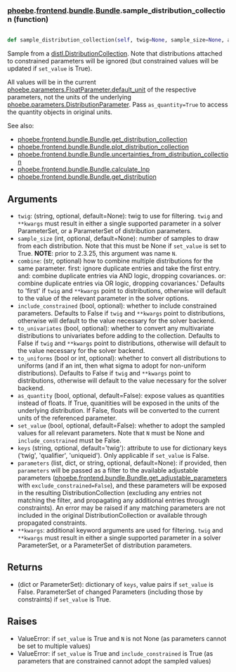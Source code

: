 ### [phoebe](phoebe.md).[frontend](phoebe.frontend.md).[bundle](phoebe.frontend.bundle.md).[Bundle](phoebe.frontend.bundle.Bundle.md).sample_distribution_collection (function)


```py

def sample_distribution_collection(self, twig=None, sample_size=None, as_quantity=False, set_value=False, keys='twig', parameters=None, **kwargs)

```



Sample from a [distl.DistributionCollection](https://distl.readthedocs.io/en/latest/api/DistributionCollection/).
Note that distributions attached to constrained parameters will be
ignored (but constrained values will be updated if `set_value` is True).

All values will be in the current [phoebe.parameters.FloatParameter.default_unit](phoebe.parameters.FloatParameter.default_unit.md)
of the respective parameters, not the units of the underlying [phoebe.parameters.DistributionParameter](phoebe.parameters.DistributionParameter.md).
Pass `as_quantity=True` to access the quantity objects in original units.

See also:
* [phoebe.frontend.bundle.Bundle.get_distribution_collection](phoebe.frontend.bundle.Bundle.get_distribution_collection.md)
* [phoebe.frontend.bundle.Bundle.plot_distribution_collection](phoebe.frontend.bundle.Bundle.plot_distribution_collection.md)
* [phoebe.frontend.bundle.Bundle.uncertainties_from_distribution_collection](phoebe.frontend.bundle.Bundle.uncertainties_from_distribution_collection.md)
* [phoebe.frontend.bundle.Bundle.calculate_lnp](phoebe.frontend.bundle.Bundle.calculate_lnp.md)
* [phoebe.frontend.bundle.Bundle.get_distribution](phoebe.frontend.bundle.Bundle.get_distribution.md)

Arguments
----------
* `twig`: (string, optional, default=None): twig to use for filtering.
    `twig` and `**kwargs` must result in either a single supported
    parameter in a solver ParameterSet, or a ParameterSet of distribution
    parameters.
* `sample_size` (int, optional, default=None): number of samples to draw from
    each distribution.  Note that this must be None if `set_value` is
    set to True. **NOTE**: prior to 2.3.25, this argument was name `N`.
* `combine`: (str, optional) how to combine multiple distributions for the same parameter.
    first: ignore duplicate entries and take the first entry.
    and: combine duplicate entries via AND logic, dropping covariances.
    or: combine duplicate entries via OR logic, dropping covariances.'
    Defaults to 'first' if `twig` and `**kwargs` point to distributions,
    otherwise will default to the value of the relevant parameter in the
    solver options.
* `include_constrained` (bool, optional): whether to
    include constrained parameters.  Defaults to False if `twig` and
    `**kwargs` point to distributions, otherwise will default to the
    value necessary for the solver backend.
* `to_univariates` (bool, optional): whether to convert any multivariate
    distributions to univariates before adding to the collection.  Defaults
    to False if `twig` and `**kwargs` point to distributions, otherwise
    will default to the value necessary for the solver backend.
* `to_uniforms` (bool or int, optional): whether to convert all distributions
    to uniforms (and if an int, then what sigma to adopt for non-uniform
    distributions).  Defaults to False if `twig` and `**kwargs` point to
    distributions, otherwise will default to the value necessary for the
    solver backend.
*  `as_quantity` (bool, optional, default=False): expose values as quantities
    instead of floats.  If True, quanitities will be exposed in the units
    of the underlying distribution.  If False, floats will be converted
    to the current units of the referenced parameter.
* `set_value` (bool, optional, default=False): whether to adopt the
    sampled values for all relevant parameters.  Note that `N` must
    be None and `include_constrained` must be False.
* `keys` (string, optional, default='twig'): attribute to use for dictionary
    keys ('twig', 'qualifier', 'uniqueid').  Only applicable if
    `set_value` is False.
* `parameters` (list, dict, or string, optional, default=None): if provided,
    then `parameters` will be passed as a filter to the available adjustable
    parameters ([phoebe.frontend.bundle.Bundle.get_adjustable_parameters](phoebe.frontend.bundle.Bundle.get_adjustable_parameters.md)
    with `exclude_constrained=False`), and these parameters will be exposed
    in the resulting DistributionCollection (excluding any entries not
    matching the filter, and propagating any additional entries through
    constraints).  An error may be raised if any matching parameters
    are not included in the original DistributionCollection or available
    through propagated constraints.
* `**kwargs`: additional keyword arguments are used for filtering.
    `twig` and `**kwargs` must result in either a single supported
    parameter in a solver ParameterSet, or a ParameterSet of distribution
    parameters.

Returns
--------
* (dict or ParameterSet): dictionary of `keys`, value pairs if `set_value`
    is False.  ParameterSet of changed Parameters (including those by
    constraints) if `set_value` is True.

Raises
-------
* ValueError: if `set_value` is True and `N` is not None (as parameters
    cannot be set to multiple values)
* ValueError: if `set_value` is True and `include_constrained` is True
    (as parameters that are constrained cannot adopt the sampled values)

